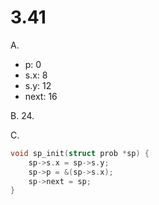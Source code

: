 # 3.41

A.

- p: 0
- s.x: 8
- s.y: 12
- next: 16

B. 24.

C.

```cpp
void sp_init(struct prob *sp) {
    sp->s.x = sp->s.y;
    sp->p = &(sp->s.x);
    sp->next = sp;
}
```
